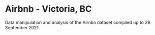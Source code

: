 # Airbnb - Victoria, BC
Data manipulation and analysis of the Airnbn dataset compiled up to 29 September 2021.
